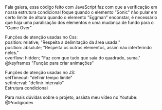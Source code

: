 Fala galera, essa código feito com JavaScript faz com que a verificação
em nossa estrutura condicional foque quando o elemento "Sonic" não pular
em certo limite de altura quando o elemento "Eggman" enconstar, é necessário
que haja uma paralisação dos elementos e uma mudança de fundo para o "Game Over".

Funções de atenção usadas no Css: </br> 
position: relative; "Respeita a delimitação da área usada." </br> 
position: absolute; "Respeita os outros elementos, assim não interferindo neles." </br> 
overflow: hidden; "Faz com que tudo que saia do quadrado, suma." </br> 
@keyframes "Função para criar animações" </br> 

Funções de atenção usadas no JS: </br> 
setTimeout: "definir tempo limite" </br> 
setInterval: "definir intervalo" </br> 
Estrutura condicional </br> 

Para mais dúvidas sobre o projeto, assista meu vídeo no Youtube: @Prodigiodev
